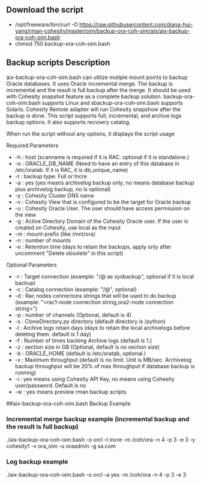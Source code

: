 ## Download the script
- /opt/freeware/bin/curl -O https://raw.githubusercontent.com/diana-hui-yang/rman-cohesity/master/oim/backup-ora-coh-oim/aix/aix-backup-ora-coh-oim.bash
- chmod 750 backup-ora-coh-oim.bash


## Backup scripts Description

aix-backup-ora-coh-oim.bash can utilize mutiple mount points to backup Oracle databases. It uses Oracle incremental merge. The backup is incremental and the result is full backup after the merge. It should be used with Cohesity snapshot feature as a complete backup solution. backup-ora-coh-oim.bash supports Linux and sbackup-ora-coh-oim.bash supports Solaris. Cohesity Remote adapter will run Cohesity snapshow after the backup is done. 
This script supports full, incremental, and archive logs backup options. It also supports recvoery catalog.

When run the script without any options, it displays the script usage

 Required Parameters
- -h : host (scanname is required if it is RAC. optional if it is standalone.)
- -o : ORACLE_DB_NAME (Need to have an entry of this database in /etc/oratab. If it is RAC, it is db_unique_name)
- -t : backup type: Full or Incre
- -a : yes (yes means archivelog backup only, no means database backup plus archivelog backup, no is optional)
- -y : Cohesity Cluster DNS name
- -v : Cohesity View that is configured to be the target for Oracle backup
- -u : Cohesity Oracle User. The user should have access permission on the view
- -g : Active Directory Domain of the Cohesity Oracle user. If the user ic created on Cohesity, use local as the input
- -m : mount-prefix (like /mnt/ora)
- -n : number of mounts
- -e : Retention time (days to retain the backups, apply only after uncomment "Delete obsolete" in this script)

 Optional Parameters
- -r : Target connection (example: "<dbuser>/<dbpass>@<target connection string> as sysbackup", optional if it is local backup)
- -c : Catalog connection (example: "<dbuser>/<dbpass>@<catalog connection string>", optional)
- -d : Rac nodes connectons strings that will be used to do backup (example: "<rac1-node connection string,ora2-node connection string>")
- -p : number of channels (Optional, default is 4)
- -s : CloneDirectory.py directory (default directory is <current script directory>/python)
- -l : Archive logs retain days (days to retain the local archivelogs before deleting them. default is 1 day)
- -f : Number of times backing Archive logs (default is 1.)
- -z : section size in GB (Optional, default is no section size)
- -b : ORACLE_HOME (default is /etc/oratab, optional.)
- -x : Maximum throughput (default is no limit. Unit is MB/sec. Archivelog backup throughput will be 20% of max throughput if database backup is running)
- -i : yes means using Cohesity API Key, no means using Cohesity user/password. Default is no
- -w : yes means preview rman backup scripts


##aix-backup-ora-coh-oim.bash Backup Example

### Incremental merge backup example (incremental backup and the result is full backup)
./aix-backup-ora-coh-oim.bash -o orcl -t incre -m /coh/ora -n 4 -p 3 -e 3 -y cohesity1 -v ora_oim -u oraadmin -g sa.com 
 
 ### Log backup example
./aix-backup-ora-coh-oim.bash -o orcl -a yes -m /coh/ora -n 4 -p 3 -e 3
